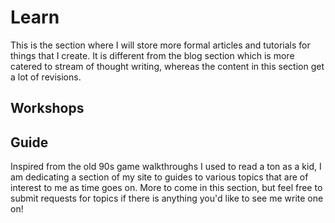 # Learn

This is the section where I will store more formal articles and tutorials for things that I create. It is different from the blog section which is more catered to stream of thought writing, whereas the content in this section get a lot of revisions.

## Workshops

<GuideItem
    title="Scalable Prop Patterns with Vue.js"
    description="Learn best practices that will allow to master props and the design patterns you need to create reusable components."
    href="/learn/scalable-prop-patterns.html"
/>

## Guide

Inspired from the old 90s game walkthroughs I used to read a ton as a kid, I am dedicating a section of my site to guides to various topics that are of interest to me as time goes on. More to come in this section, but feel free to submit requests for topics if there is anything you'd like to see me write one on!

<GuideItem 
    title="VuePress Blog Boilerplate"
    description="An ever-evolving and opinionated dev environment for people who want to use VuePress to power their blogs."
    imgSrc="/assets/vuepress-blog-logo.png"
    imgAlt="VuePress Blog Boilerplate logo"
    href="https://vuepress-blog-boilerplate.bencodezen.io/"
/>
